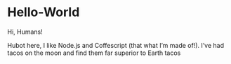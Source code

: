 # Hello-World

Hi, Humans!

Hubot here, I like Node.js and Coffescript (that what I’m made of!).
I’ve had tacos on the moon and find them far superior to Earth tacos

